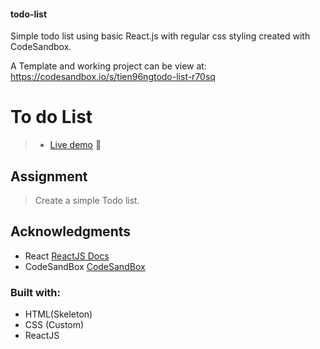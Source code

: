 #### todo-list
Simple todo list using basic React.js with regular css styling created with CodeSandbox.

A Template and working project can be view at:
https://codesandbox.io/s/tien96ngtodo-list-r70sq


# To do List

> - [Live demo](https://codesandbox.io/s/tien96ngtodo-list-r70sq) :page_with_curl:

## Assignment
> Create a simple Todo list.

## Acknowledgments
- React [ReactJS Docs](https://reactjs.org/docs/getting-started.html)
- CodeSandBox [CodeSandBox](https://codesandbox.io/?from-app=1)

### Built with: 
 * HTML(Skeleton)
 * CSS (Custom)
 * ReactJS

